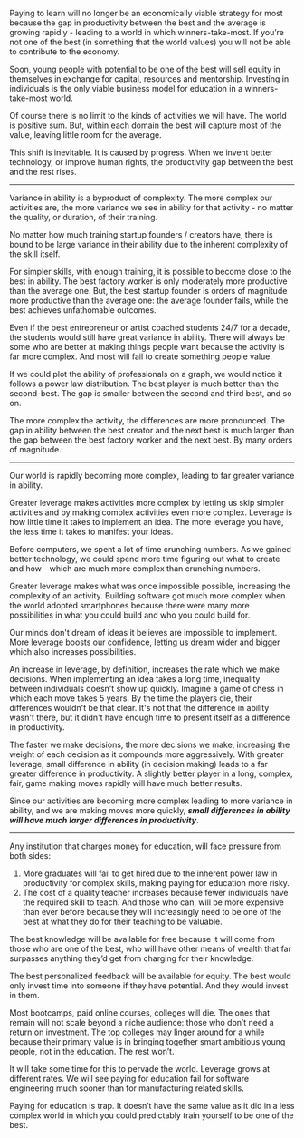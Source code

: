 Paying to learn will no longer be an economically viable strategy for most because the gap in productivity between the best and the average is growing rapidly - leading to a world in which winners-take-most. If you’re not one of the best (in something that the world values) you will not be able to contribute to the economy. 

Soon, young people with potential to be one of the best will sell equity in themselves in exchange for capital, resources and mentorship. Investing in individuals is the only viable business model for education in a winners-take-most world.

Of course there is no limit to the kinds of activities we will have. The world is positive sum. But, within each domain the best will capture most of the value, leaving little room for the average.

This shift is inevitable. It is caused by progress. When we invent better technology, or improve human rights, the productivity gap between the best and the rest rises.

---

Variance in ability is a byproduct of complexity. The more complex our activities are, the more variance we see in ability for that activity - no matter the quality, or duration, of their training.

No matter how much training startup founders / creators have, there is bound to be large variance in their ability due to the inherent complexity of the skill itself.

For simpler skills, with enough training, it is possible to become close to the best in ability. The best factory worker is only moderately more productive than the average one. But, the best startup founder is orders of magnitude more productive than the average one: the average founder fails, while the best achieves unfathomable outcomes.

Even if the best entrepreneur or artist coached students 24/7 for a decade, the students would still have great variance in ability. There will always be some who are better at making things people want because the activity is far more complex. And most will fail to create something people value.

If we could plot the ability of professionals on a graph, we would notice it follows a power law distribution. The best player is much better than the second-best. The gap is smaller between the second and third best, and so on.

The more complex the activity, the differences are more pronounced. The gap in ability between the best creator and the next best is much larger than the gap between the best factory worker and the next best. By many orders of magnitude.

---

Our world is rapidly becoming more complex, leading to far greater variance in ability.

Greater leverage makes activities more complex by letting us skip simpler activities and by making complex activities even more complex. Leverage is how little time it takes to implement an idea. The more leverage you have, the less time it takes to manifest your ideas.

Before computers, we spent a lot of time crunching numbers. As we gained better technology, we could spend more time figuring out what to create and how - which are much more complex than crunching numbers.

Greater leverage makes what was once impossible possible, increasing the complexity of an activity. Building software got much more complex when the world adopted smartphones because there were many more possibilities in what you could build and who you could build for.

Our minds don't dream of ideas it believes are impossible to implement. More leverage boosts our confidence, letting us dream wider and bigger which also increases possibilities.

An increase in leverage, by definition, increases the rate which we make decisions. When implementing an idea takes a long time, inequality between individuals doesn't show up quickly. Imagine a game of chess in which each move takes 5 years. By the time the players die, their differences wouldn't be that clear. It's not that the difference in ability wasn't there, but it didn't have enough time to present itself as a difference in productivity.

The faster we make decisions, the more decisions we make, increasing the weight of each decision as it compounds more aggressively. With greater leverage, small difference in ability (in decision making) leads to a far greater difference in productivity. A slightly better player in a long, complex, fair, game making moves rapidly will have much better results.

Since our activities are becoming more complex leading to more variance in ability, and we are making moves more quickly, ***small differences in ability will have much larger differences in productivity***.

---

Any institution that charges money for education, will face pressure from both sides:
1. More graduates will fail to get hired due to the inherent power law in productivity for complex skills, making paying for education more risky.
2. The cost of a quality teacher increases because fewer individuals have the required skill to teach. And those who can, will be more expensive than ever before because they will increasingly need to be one of the best at what they do for their teaching to be valuable.

The best knowledge will be available for free because it will come from those who are one of the best, who will have other means of wealth that far surpasses anything they’d get from charging for their knowledge.

The best personalized feedback will be available for equity. The best would only invest time into someone if they have potential. And they would invest in them.

Most bootcamps, paid online courses, colleges will die. The ones that remain will not scale beyond a niche audience: those who don’t need a return on investment. The top colleges may linger around for a while because their primary value is in bringing together smart ambitious young people, not in the education. The rest won’t.

It will take some time for this to pervade the world. Leverage grows at different rates. We will see paying for education fail for software engineering much sooner than for manufacturing related skills.

Paying for education is trap. It doesn’t have the same value as it did in a less complex world in which you could predictably train yourself to be one of the best.